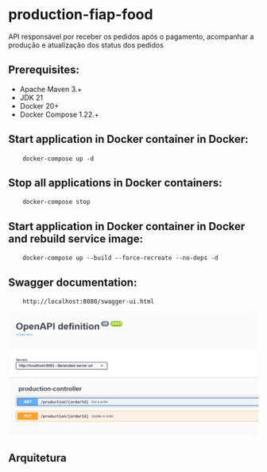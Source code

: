 # production-fiap-food

API responsável por receber os pedidos após o pagamento,
acompanhar a produção e atualização dos status dos pedidos


## Prerequisites:
- Apache Maven 3.+
- JDK 21
- Docker 20+
- Docker Compose 1.22.+

## Start application in Docker container in Docker:
```
    docker-compose up -d
```

## Stop all applications in Docker containers:
```
    docker-compose stop
```

## Start application in Docker container in Docker and rebuild service image:
```
    docker-compose up --build --force-recreate --no-deps -d 
```

## Swagger documentation:
```
    http://localhost:8080/swagger-ui.html
```

![swagger.png](images%2Fswagger.png)

## Arquitetura